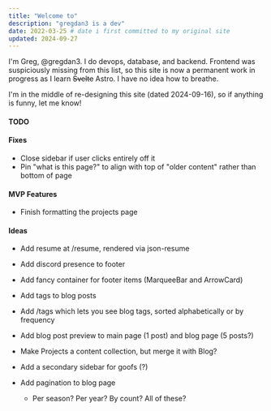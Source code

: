 ```yaml
---
title: "Welcome to"
description: "gregdan3 is a dev"
date: 2022-03-25 # date i first committed to my original site
updated: 2024-09-27
---
```


I'm Greg, @gregdan3. I do devops, database, and backend. Frontend was
suspiciously missing from this list, so this site is now a permanent work in
progress as I learn ~~Svelte~~ Astro. I have no idea how to breathe.

I'm in the middle of re-designing this site (dated 2024-09-16), so if anything
is funny, let me know!

#### TODO

#### Fixes

- Close sidebar if user clicks entirely off it
- Pin "what is this page?" to align with top of "older content" rather than
  bottom of page

#### MVP Features

- Finish formatting the projects page

#### Ideas

- Add resume at /resume, rendered via json-resume
- Add discord presence to footer
- Add fancy container for footer items (MarqueeBar and ArrowCard)
- Add tags to blog posts
- Add /tags which lets you see blog tags, sorted alphabetically or by frequency

- Add blog post preview to main page (1 post) and blog page (5 posts?)
- Make Projects a content collection, but merge it with Blog?
- Add a secondary sidebar for goofs (?)
- Add pagination to blog page
  - Per season? Per year? By count? All of these?
